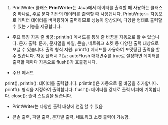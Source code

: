 1. PrintWriter 클래스
**PrintWriter**는 Java에서 데이터를 출력할 때 사용하는 클래스 중 하나로, 주로 문자 기반의 데이터를 출력할 때 사용됩니다. PrintWriter는 자동으로 캐릭터 데이터를 버퍼링하여 출력하므로 성능이 향상되며, 다양한 형태로 출력할 수 있는 기능을 제공합니다.

* 주요 특징
자동 줄 바꿈: println() 메서드를 통해 줄 바꿈을 자동으로 할 수 있습니다.
문자 출력: 문자, 문자열을 파일, 콘솔, 네트워크 소켓 등 다양한 출력 대상으로 보낼 수 있습니다.
출력 형식 지원: printf() 메서드를 사용하여 포맷팅된 출력을 할 수 있습니다.
자동 플러시 기능: autoFlush 매개변수를 true로 설정하면 데이터를 출력할 때마다 자동으로 flush()가 호출됩니다.
- 주요 메서드

print(), println(): 데이터를 출력합니다. println()은 자동으로 줄 바꿈을 추가합니다.
printf(): 형식을 지정하여 출력합니다.
flush(): 데이터를 강제로 출력 버퍼에 기록합니다.
close(): 출력 스트림을 닫습니다.

+ PrintWriter는 다양한 출력 대상에 연결할 수 있음
- 콘솔 출력, 파일 출력, 문자열 출력, 네트워크 소켓 출력이 가능함.